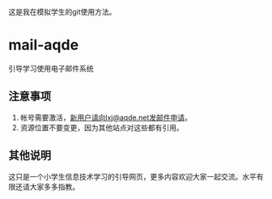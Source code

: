 这是我在模拟学生的git使用方法。

# mail-aqde
引导学习使用电子邮件系统

## 注意事项

1. 帐号需要激活，新用户请向lxj@aqde.net发邮件申请。
2. 资源位置不要变更，因为其他站点对这些都有引用。

## 其他说明

这只是一个小学生信息技术学习的引导网页，更多内容欢迎大家一起交流。水平有限还请大家多多指教。
